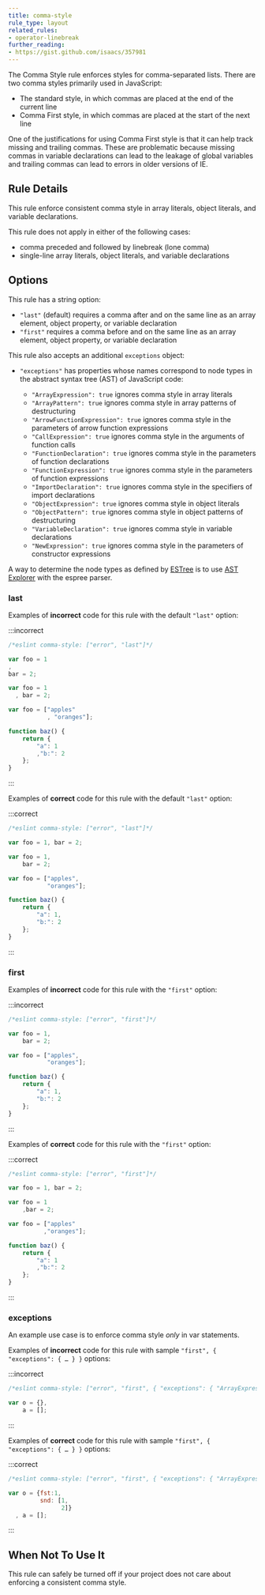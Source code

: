 ```yaml
---
title: comma-style
rule_type: layout
related_rules:
- operator-linebreak
further_reading:
- https://gist.github.com/isaacs/357981
---
```




The Comma Style rule enforces styles for comma-separated lists. There are two comma styles primarily used in JavaScript:

* The standard style, in which commas are placed at the end of the current line
* Comma First style, in which commas are placed at the start of the next line

One of the justifications for using Comma First style is that it can help track missing and trailing commas. These are problematic because missing commas in variable declarations can lead to the leakage of global variables and trailing commas can lead to errors in older versions of IE.

## Rule Details

This rule enforce consistent comma style in array literals, object literals, and variable declarations.

This rule does not apply in either of the following cases:

* comma preceded and followed by linebreak (lone comma)
* single-line array literals, object literals, and variable declarations

## Options

This rule has a string option:

* `"last"` (default) requires a comma after and on the same line as an array element, object property, or variable declaration
* `"first"` requires a comma before and on the same line as an array element, object property, or variable declaration

This rule also accepts an additional `exceptions` object:

* `"exceptions"` has properties whose names correspond to node types in the abstract syntax tree (AST) of JavaScript code:

    * `"ArrayExpression": true` ignores comma style in array literals
    * `"ArrayPattern": true` ignores comma style in array patterns of destructuring
    * `"ArrowFunctionExpression": true` ignores comma style in the parameters of arrow function expressions
    * `"CallExpression": true` ignores comma style in the arguments of function calls
    * `"FunctionDeclaration": true` ignores comma style in the parameters of function declarations
    * `"FunctionExpression": true` ignores comma style in the parameters of function expressions
    * `"ImportDeclaration": true` ignores comma style in the specifiers of import declarations
    * `"ObjectExpression": true` ignores comma style in object literals
    * `"ObjectPattern": true` ignores comma style in object patterns of destructuring
    * `"VariableDeclaration": true` ignores comma style in variable declarations
    * `"NewExpression": true` ignores comma style in the parameters of constructor expressions

A way to determine the node types as defined by [ESTree](https://github.com/estree/estree) is to use [AST Explorer](https://astexplorer.net/) with the espree parser.

### last

Examples of **incorrect** code for this rule with the default `"last"` option:

:::incorrect

```js
/*eslint comma-style: ["error", "last"]*/

var foo = 1
,
bar = 2;

var foo = 1
  , bar = 2;

var foo = ["apples"
           , "oranges"];

function baz() {
    return {
        "a": 1
        ,"b:": 2
    };
}
```

:::

Examples of **correct** code for this rule with the default `"last"` option:

:::correct

```js
/*eslint comma-style: ["error", "last"]*/

var foo = 1, bar = 2;

var foo = 1,
    bar = 2;

var foo = ["apples",
           "oranges"];

function baz() {
    return {
        "a": 1,
        "b:": 2
    };
}
```

:::

### first

Examples of **incorrect** code for this rule with the `"first"` option:

:::incorrect

```js
/*eslint comma-style: ["error", "first"]*/

var foo = 1,
    bar = 2;

var foo = ["apples",
           "oranges"];

function baz() {
    return {
        "a": 1,
        "b:": 2
    };
}
```

:::

Examples of **correct** code for this rule with the `"first"` option:

:::correct

```js
/*eslint comma-style: ["error", "first"]*/

var foo = 1, bar = 2;

var foo = 1
    ,bar = 2;

var foo = ["apples"
          ,"oranges"];

function baz() {
    return {
        "a": 1
        ,"b:": 2
    };
}
```

:::

### exceptions

An example use case is to enforce comma style *only* in var statements.

Examples of **incorrect** code for this rule with sample `"first", { "exceptions": { … } }` options:

:::incorrect

```js
/*eslint comma-style: ["error", "first", { "exceptions": { "ArrayExpression": true, "ObjectExpression": true } }]*/

var o = {},
    a = [];
```

:::

Examples of **correct** code for this rule with sample `"first", { "exceptions": { … } }` options:

:::correct

```js
/*eslint comma-style: ["error", "first", { "exceptions": { "ArrayExpression": true, "ObjectExpression": true } }]*/

var o = {fst:1,
         snd: [1,
               2]}
  , a = [];
```

:::

## When Not To Use It

This rule can safely be turned off if your project does not care about enforcing a consistent comma style.
